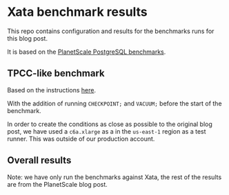 # Xata benchmark results

This repo contains configuration and results for the benchmarks runs for this blog post.

It is based on the [PlanetScale PostgreSQL benchmarks](https://planetscale.com/blog/benchmarking-postgres).

## TPCC-like benchmark

Based on the instructions [here](https://planetscale.com/benchmarks/instructions/tpcc500g).

With the addition of running `CHECKPOINT;` and `VACUUM;` before the start of the benchmark.

In order to create the conditions as close as possible to the original blog post, we have used a `c6a.xlarge` as a in the `us-east-1` region as a test runner. This was outside of our production account.

## Overall results

Note: we have only run the benchmarks against Xata, the rest of the results are from the PlanetScale blog post.


